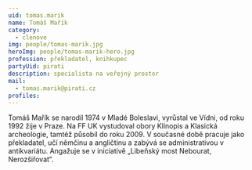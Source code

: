 ```yaml
---
uid: tomas.marik
name: Tomáš Mařík
category:
  - clenove
img: people/tomas-marik.jpg
heroImg: people/tomas-marik-hero.jpg
profession: překladatel, knihkupec
partyUid: pirati
description: specialista na veřejný prostor
mail:
  - tomas.marik@pirati.cz
profiles:
---
```


Tomáš Mařík se narodil 1974 v Mladé Boleslavi, vyrůstal ve Vídni, od roku 1992 žije v Praze. Na FF UK vystudoval obory Klínopis a Klasická archeologie, tamtéž působil do roku 2009. V současné době pracuje jako překladatel, učí němčinu a angličtinu a zabývá se administrativou v antikvariátu. Angažuje se v iniciativě „Libeňský most Nebourat, Nerozšiřovat“.

